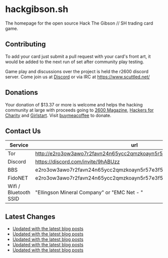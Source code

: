# hackgibson.sh
The homepage for the open source Hack The Gibson // SH trading card game.


## Contributing

To add your card just submit a pull request with your card's front art, it would be added to the next run of set after community play testing.

Game play and discussions over the project is held the r2600 discord server. Come join us at [Discord](https://discord.com/invite/9hABUzz) or via IRC at https://www.scuttled.net/


## Donations

Your donation of $13.37 or more is welcome and helps the hacking community at large with proceeds going to [2600 Magazine](https://2600.com/), [Hackers for Charity](https://hackersforcharity.org) and [Girlstart](https://girlstart.org).  Visit [buymeacoffee](https://www.buymeacoffee.com/hackgibson.sh) to donate.


## Contact Us

Service | url
-|-
Tor | http://e2ro3ow3awo7r2favn24n65ycc2qmzkoayn5r57e3f56nvjwdcgg32ad.onion
Discord | https://discord.com/invite/9hABUzz
BBS | e2ro3ow3awo7r2favn24n65ycc2qmzkoayn5r57e3f56nvjwdcgg32ad.onion:23
FidoNET | e2ro3ow3awo7r2favn24n65ycc2qmzkoayn5r57e3f56nvjwdcgg32ad.onion:24554
Wifi / Bluetooth SSID | "Ellingson Mineral Company" or "EMC Net - <fidonet address>"

## Latest Changes
<!-- BLOG-POST-LIST:START -->
- [Updated with the latest blog posts](https://github.com/DFW2600/hackgibson.sh/commit/ac81756fd08abddbba8840f35124f455e8c1d75e)
- [Updated with the latest blog posts](https://github.com/DFW2600/hackgibson.sh/commit/94d705a694017de14f00699e579de4347a566f35)
- [Updated with the latest blog posts](https://github.com/DFW2600/hackgibson.sh/commit/7a0bcf35d3b9bfd99a70989fada46dc3168d5477)
- [Updated with the latest blog posts](https://github.com/DFW2600/hackgibson.sh/commit/3d25bf936ebbd1242669e9b7be2a447e83ab88d0)
- [Updated with the latest blog posts](https://github.com/DFW2600/hackgibson.sh/commit/4ee92ff0ef7e0ba8033077d610fdd474d8e77f2d)
<!-- BLOG-POST-LIST:END -->
